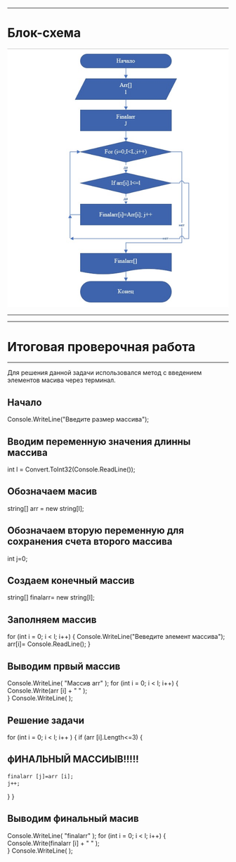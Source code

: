 
____
# Блок-схема
![Попытка 100500](bshema.jpg)
____
____

# Итоговая проверочная работа
____

  Для решения данной задачи использовался метод с введением элементов масива через терминал.

## Начало
Console.WriteLine("Введите размер массива");

## Вводим переменную значения длинны массива

int l = Convert.ToInt32(Console.ReadLine());

## Обозначаем масив

string[] arr = new string[l];
 
## Обозначаем вторую переменную для сохранения счета второго массива

int j=0;

## Создаем конечный массив

string[] finalarr= new string[l]; 

## Заполняем массив

for (int i = 0; i < l; i++) 
{
    Console.WriteLine("Веведите элемент массива");
             arr[i]= Console.ReadLine();
}

## Выводим првый массив 
Console.WriteLine( "Массив arr" );
for (int i = 0; i < l; i++) 
{
    Console.Write(arr [i] + " " );         
}
    Console.WriteLine(  );
## Решение задачи
for (int i = 0; i < l; i++ )
{
  if (arr [i].Length<=3)
{
## фИНАЛЬНЫЙ МАССИЫВ!!!!!
    finalarr [j]=arr [i]; 
    j++;
}
}
## Выводим финальный масив

Console.WriteLine( "finalarr" );
for (int i = 0; i < l; i++) 
{
    Console.Write(finalarr [i] + " " );         
}
    Console.WriteLine( );